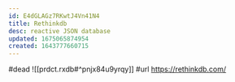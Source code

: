 ```yaml
---
id: E4dGLAGz7RKwtJ4Vn41N4
title: Rethinkdb
desc: reactive JSON database
updated: 1675065874954
created: 1643777660715
---
```


#dead
![[prdct.rxdb#^pnjx84u9yrqy]]
#url https://rethinkdb.com/
